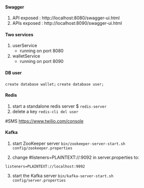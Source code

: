 #### Swagger

1. API exposed : http://localhost:8080/swagger-ui.html
2. APIs exposed : http://localhost:8090/swagger-ui.html

#### Two services
1. userService
    - running on port 8080
2. walletService
    - running on port 8090

#### DB user
`create database wallet;`
`create database user;`

#### Redis
1. start a standalone redis server
$ `redis-server`
2. delete a key
`redis-cli del user`


#SMS
https://www.twilio.com/console

#### Kafka

1. start ZooKeeper server
`bin/zookeeper-server-start.sh config/zookeeper.properties`

2. change #listeners=PLAINTEXT://:9092 in server.properties to:

`listeners=PLAINTEXT://localhost:9092`

3. start the Kafka server
`bin/kafka-server-start.sh config/server.properties`



